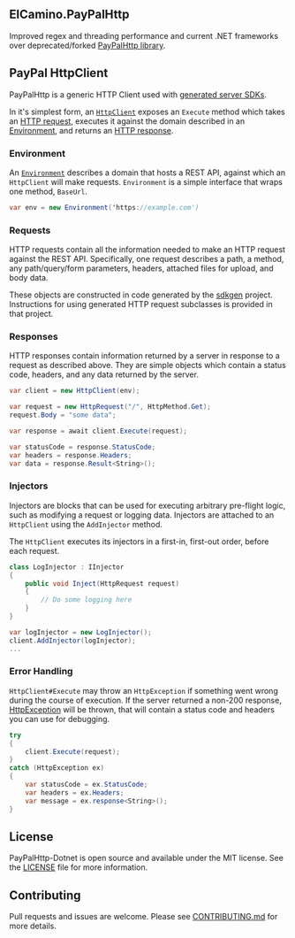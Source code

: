 ## ElCamino.PayPalHttp

Improved regex and threading performance and current .NET frameworks over deprecated/forked [PayPalHttp library](https://github.com/paypal/paypalhttp_dotnet).

## PayPal HttpClient

PayPalHttp is a generic HTTP Client used with [generated server SDKs](https://github.braintreeps.com/dx/sdkgen).

In it's simplest form, an [`HttpClient`](./PayPalHttp-Dotnet/HttpClient.cs) exposes an `Execute` method which takes an [HTTP request](./PayPalHttp-Dotnet/HttpRequest.cs), executes it against the domain described in an [Environment](./PayPalHttp-Dotnet/Environment.cs), and returns an [HTTP response](./PayPalHttp-Dotnet/HttpResponse.cs).

### Environment

An [`Environment`](./PayPalHttp-Dotnet/Environment.cs) describes a domain that hosts a REST API, against which an `HttpClient` will make requests. `Environment` is a simple interface that wraps one method, `BaseUrl`.

```C#
var env = new Environment('https://example.com')
```

### Requests

HTTP requests contain all the information needed to make an HTTP request against the REST API. Specifically, one request describes a path, a method, any path/query/form parameters, headers, attached files for upload, and body data.

These objects are constructed in code generated by the [sdkgen](http://github.braintreeps.com/dx/sdkgen) project. Instructions for using generated HTTP request subclasses is provided in that project.

### Responses

HTTP responses contain information returned by a server in response to a request as described above. They are simple objects which contain a status code, headers, and any data returned by the server.

```C#
var client = new HttpClient(env);

var request = new HttpRequest("/", HttpMethod.Get);
request.Body = "some data";

var response = await client.Execute(request);

var statusCode = response.StatusCode;
var headers = response.Headers;
var data = response.Result<String>();
```

### Injectors

Injectors are blocks that can be used for executing arbitrary pre-flight logic, such as modifying a request or logging data. Injectors are attached to an `HttpClient` using the `AddInjector` method.

The `HttpClient` executes its injectors in a first-in, first-out order, before each request.

```C#
class LogInjector : IInjector
{
	public void Inject(HttpRequest request)
    {
        // Do some logging here
    }
}

var logInjector = new LogInjector();
client.AddInjector(logInjector);
...
```

### Error Handling

`HttpClient#Execute` may throw an `HttpException` if something went wrong during the course of execution. If the server returned a non-200 response, [HttpException](./PayPalHttp-Dotnet/HttpException.cs) will be thrown, that will contain a status code and headers you can use for debugging.

```C#
try
{
    client.Execute(request);
}
catch (HttpException ex)
{
	var statusCode = ex.StatusCode;
	var headers = ex.Headers;
	var message = ex.response<String>();
}
```

## License
PayPalHttp-Dotnet is open source and available under the MIT license. See the [LICENSE](./LICENSE) file for more information.

## Contributing
Pull requests and issues are welcome. Please see [CONTRIBUTING.md](./CONTRIBUTING.md) for more details.
